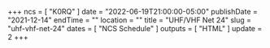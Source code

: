 +++
ncs = [ "K0RQ" ]
date = "2022-06-19T21:00:00-05:00"
publishDate = "2021-12-14"
endTime = ""
location = ""
title = "UHF/VHF Net 24"
slug = "uhf-vhf-net-24"
dates = [ "NCS Schedule" ]
outputs = [ "HTML" ]
update = 2
+++

